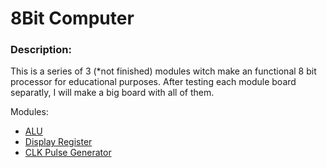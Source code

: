 # 8Bit Computer



### Description:
This is a series of 3 (*not finished) modules witch make an functional 8 bit processor for educational purposes. After testing each module board separatly, I will make a big board with all of them.

Modules:  
- [ALU](https://github.com/Tonikiller10000/8BitProcessor/tree/main/Processor_ALU_V1.0)
- [Display Register](https://github.com/Tonikiller10000/8BitProcessor/tree/main/DisplayRegister)
- [CLK Pulse Generator](https://github.com/Tonikiller10000/8BitProcessor/tree/main/ClkPulseGenerator)






